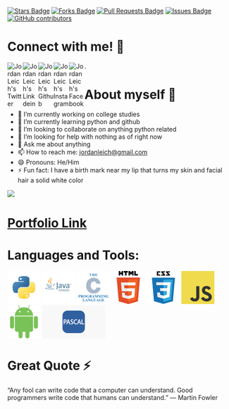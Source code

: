 <a href="https://github.com/JordanLeich/awesome-github-profile-readme/stargazers"><img src="https://img.shields.io/github/stars/abhisheknaiidu/awesome-github-profile-readme" alt="Stars Badge"/></a>
<a href="https://github.com/JordanLeich/awesome-github-profile-readme/network/members"><img src="https://img.shields.io/github/forks/abhisheknaiidu/awesome-github-profile-readme" alt="Forks Badge"/></a>
<a href="https://github.com/JordanLeich/awesome-github-profile-readme/pulls"><img src="https://img.shields.io/github/issues-pr/abhisheknaiidu/awesome-github-profile-readme" alt="Pull Requests Badge"/></a>
<a href="https://github.com/JordanLeich/awesome-github-profile-readme/issues"><img src="https://img.shields.io/github/issues/abhisheknaiidu/awesome-github-profile-readme" alt="Issues Badge"/></a>
<a href="https://github.com/JordanLeich/awesome-github-profile-readme/graphs/contributors"><img alt="GitHub contributors" src="https://img.shields.io/github/contributors/jordanleich/awesome-github-profile-readme?color=2b9348"></a>

# Connect with me! 👋
<a href="https://twitter.com/jordanleichiano">
  <img align="left" alt="Jordan Leich's Twitter" width="35px" src="https://cdn.jsdelivr.net/npm/simple-icons@v3/icons/twitter.svg" />
</a>
<a href="https://www.linkedin.com/in/jordan-leich-6481b8167/">
  <img align="left" alt="Jordan Leich's Linkdein" width="35px" src="https://cdn.jsdelivr.net/npm/simple-icons@v3/icons/linkedin.svg" />
</a>
<a href="https://github.com/JordanLeich">
  <img align="left" alt="Jordan Leich's Github" width="35px" src="https://cdn.jsdelivr.net/npm/simple-icons@v3/icons/github.svg" />
</a>
<a href="https://instagram.com/jordanleichiano/">
  <img align="left" alt="Jordan Leich's Instagram" width="35px" src="https://cdn.jsdelivr.net/npm/simple-icons@v3/icons/instagram.svg" />
</a>
<a href="https://www.facebook.com/jordan.leich/">
  <img align="left" alt="Jordan Leich's Facebook" width="35px" src="https://cdn.jsdelivr.net/npm/simple-icons@v3/icons/facebook.svg" />
</a>.

# About myself :boy:
- 🔭 I’m currently working on college studies
- 🌱 I’m currently learning python and github
- 👯 I’m looking to collaborate on anything python related
- 🤔 I’m looking for help with nothing as of right now
- 💬 Ask me about anything
- 📫 How to reach me: jordanleich@gmail.com
- 😄 Pronouns: He/Him
- ⚡ Fun fact: I have a birth mark near my lip that turns my skin and facial hair a solid white color

<img src="https://github-readme-stats.vercel.app/api?username=jordanleich&&show_icons=true&title_color=ffffff&icon_color=bb2acf&text_color=daf7dc&bg_color=191919">

# [Portfolio Link](https://jordanleich.github.io/Jordans-Portfolio/)

# Languages and Tools:
<code><img height="75" src="https://raw.githubusercontent.com/github/explore/80688e429a7d4ef2fca1e82350fe8e3517d3494d/topics/python/python.png"></code>
<code><img height="75" src="https://raw.githubusercontent.com/github/explore/80688e429a7d4ef2fca1e82350fe8e3517d3494d/topics/java/java.png"></code>
<code><img height="75" src="https://raw.githubusercontent.com/github/explore/80688e429a7d4ef2fca1e82350fe8e3517d3494d/topics/c/c.png"></code>
<code><img height="75" src="https://raw.githubusercontent.com/github/explore/80688e429a7d4ef2fca1e82350fe8e3517d3494d/topics/html/html.png"></code>
<code><img height="75" src="https://raw.githubusercontent.com/github/explore/80688e429a7d4ef2fca1e82350fe8e3517d3494d/topics/css/css.png"></code>
<code><img height="75" src="https://raw.githubusercontent.com/github/explore/80688e429a7d4ef2fca1e82350fe8e3517d3494d/topics/javascript/javascript.png"></code>
<code><img height="75" src="https://raw.githubusercontent.com/github/explore/80688e429a7d4ef2fca1e82350fe8e3517d3494d/topics/android/android.png"></code>
<code><img height="75" src="images/pascal.png"></code>

# Great Quote ⚡ 
“Any fool can write code that a computer can understand. Good programmers write code that humans can understand.” — Martin Fowler
